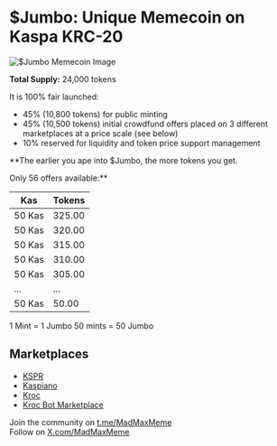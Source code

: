 # $Jumbo: Unique Memecoin on Kaspa KRC-20

![$Jumbo Memecoin Image](https://raw.githubusercontent.com/Mambo-Token/Logos-and-Socials/refs/heads/main/Jumbo_logo.jpg)

**Total Supply:** 24,000 tokens

It is 100% fair launched:

- 45% (10,800 tokens) for public minting
- 45% (10,500 tokens) initial crowdfund offers placed on 3 different marketplaces at a price scale (see below)
- 10% reserved for liquidity and token price support management

**The earlier you ape into $Jumbo, the more tokens you get. 

Only 56 offers available:**

| Kas    | Tokens  |
|--------|---------|
| 50 Kas | 325.00  |
| 50 Kas | 320.00  |
| 50 Kas | 315.00  |
| 50 Kas | 310.00  |
| 50 Kas | 305.00  |
| ...    | ...     |
| 50 Kas | 50.00   |

1 Mint = 1 Jumbo
50 mints = 50 Jumbo

## Marketplaces

- [KSPR](https://t.me/kspr_home_bot?start=PS8u4w)
- [Kaspiano](https://kaspiano.com/?ref=1gZf4X3J)
- [Kroc](https://t.me/delta_krocbot?start=b7b6k59ox2v)
- [Kroc Bot Marketplace](t.me/kroc_otc_bot)

Join the community on [t.me/MadMaxMeme](https://t.me/MadMaxMeme)  
Follow on [X.com/MadMaxMeme](https://x.com/MadMaxMeme)
